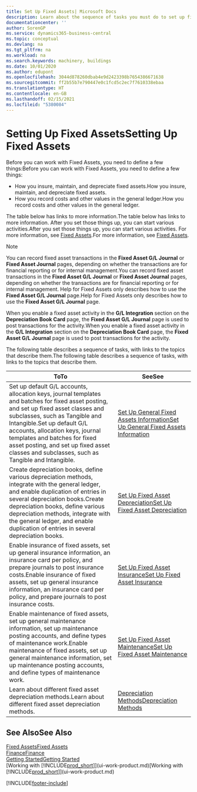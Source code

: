 ```yaml
---
title: Set Up Fixed Assets| Microsoft Docs
description: Learn about the sequence of tasks you must do to set up fixed assets, such as machinery or buildings.
documentationcenter: ''
author: SorenGP
ms.service: dynamics365-business-central
ms.topic: conceptual
ms.devlang: na
ms.tgt_pltfrm: na
ms.workload: na
ms.search.keywords: machinery, buildings
ms.date: 10/01/2020
ms.author: edupont
ms.openlocfilehash: 3044d878260dbab4e9d2423398b7654386671638
ms.sourcegitcommit: ff2b55b7e790447e0c1fcd5c2ec7f7610338ebaa
ms.translationtype: HT
ms.contentlocale: en-GB
ms.lasthandoff: 02/15/2021
ms.locfileid: "5380084"
---
```

# <a name="setting-up-fixed-assets"></a><span data-ttu-id="592c6-103">Setting Up Fixed Assets</span><span class="sxs-lookup"><span data-stu-id="592c6-103">Setting Up Fixed Assets</span></span>
<span data-ttu-id="592c6-104">Before you can work with Fixed Assets, you need to define a few things:</span><span class="sxs-lookup"><span data-stu-id="592c6-104">Before you can work with Fixed Assets, you need to define a few things:</span></span>  

* <span data-ttu-id="592c6-105">How you insure, maintain, and depreciate fixed assets.</span><span class="sxs-lookup"><span data-stu-id="592c6-105">How you insure, maintain, and depreciate fixed assets.</span></span>  
* <span data-ttu-id="592c6-106">How you record costs and other values in the general ledger.</span><span class="sxs-lookup"><span data-stu-id="592c6-106">How you record costs and other values in the general ledger.</span></span>  

<span data-ttu-id="592c6-107">The table below has links to more information.</span><span class="sxs-lookup"><span data-stu-id="592c6-107">The table below has links to more information.</span></span> <span data-ttu-id="592c6-108">After you set those things up, you can start various activities.</span><span class="sxs-lookup"><span data-stu-id="592c6-108">After you set those things up, you can start various activities.</span></span> <span data-ttu-id="592c6-109">For more information, see [Fixed Assets](fa-manage.md).</span><span class="sxs-lookup"><span data-stu-id="592c6-109">For more information, see [Fixed Assets](fa-manage.md).</span></span>  

> [!NOTE]  
>   <span data-ttu-id="592c6-110">You can record fixed asset transactions in the **Fixed Asset G/L Journal** or **Fixed Asset Journal** pages, depending on whether the transactions are for financial reporting or for internal management.</span><span class="sxs-lookup"><span data-stu-id="592c6-110">You can record fixed asset transactions in the **Fixed Asset G/L Journal** or **Fixed Asset Journal** pages, depending on whether the transactions are for financial reporting or for internal management.</span></span> <span data-ttu-id="592c6-111">Help for Fixed Assets only describes how to use the **Fixed Asset G/L Journal** page.</span><span class="sxs-lookup"><span data-stu-id="592c6-111">Help for Fixed Assets only describes how to use the **Fixed Asset G/L Journal** page.</span></span>  

<span data-ttu-id="592c6-112">When you enable a fixed asset activity in the **G/L Integration** section on the **Depreciation Book Card** page, the **Fixed Asset G/L Journal** page is used to post transactions for the activity.</span><span class="sxs-lookup"><span data-stu-id="592c6-112">When you enable a fixed asset activity in the **G/L Integration** section on the **Depreciation Book Card** page, the **Fixed Asset G/L Journal** page is used to post transactions for the activity.</span></span>

<span data-ttu-id="592c6-113">The following table describes a sequence of tasks, with links to the topics that describe them.</span><span class="sxs-lookup"><span data-stu-id="592c6-113">The following table describes a sequence of tasks, with links to the topics that describe them.</span></span>  

| <span data-ttu-id="592c6-114">To</span><span class="sxs-lookup"><span data-stu-id="592c6-114">To</span></span> | <span data-ttu-id="592c6-115">See</span><span class="sxs-lookup"><span data-stu-id="592c6-115">See</span></span> |
| --- | --- |
| <span data-ttu-id="592c6-116">Set up default G/L accounts, allocation keys, journal templates and batches for fixed asset posting, and set up fixed asset classes and subclasses, such as Tangible and Intangible.</span><span class="sxs-lookup"><span data-stu-id="592c6-116">Set up default G/L accounts, allocation keys, journal templates and batches for fixed asset posting, and set up fixed asset classes and subclasses, such as Tangible and Intangible.</span></span> |[<span data-ttu-id="592c6-117">Set Up General Fixed Assets Information</span><span class="sxs-lookup"><span data-stu-id="592c6-117">Set Up General Fixed Assets Information</span></span>](fa-how-setup-general.md) |
| <span data-ttu-id="592c6-118">Create depreciation books, define various depreciation methods, integrate with the general ledger, and enable duplication of entries in several depreciation books.</span><span class="sxs-lookup"><span data-stu-id="592c6-118">Create depreciation books, define various depreciation methods, integrate with the general ledger, and enable duplication of entries in several depreciation books.</span></span> |[<span data-ttu-id="592c6-119">Set Up Fixed Asset Depreciation</span><span class="sxs-lookup"><span data-stu-id="592c6-119">Set Up Fixed Asset Depreciation</span></span>](fa-how-setup-depreciation.md) |
| <span data-ttu-id="592c6-120">Enable insurance of fixed assets, set up general insurance information, an insurance card per policy, and prepare journals to post insurance costs.</span><span class="sxs-lookup"><span data-stu-id="592c6-120">Enable insurance of fixed assets, set up general insurance information, an insurance card per policy, and prepare journals to post insurance costs.</span></span> |[<span data-ttu-id="592c6-121">Set Up Fixed Asset Insurance</span><span class="sxs-lookup"><span data-stu-id="592c6-121">Set Up Fixed Asset Insurance</span></span>](fa-how-setup-insurance.md) |
| <span data-ttu-id="592c6-122">Enable maintenance of fixed assets, set up general maintenance information, set up maintenance posting accounts, and define types of maintenance work.</span><span class="sxs-lookup"><span data-stu-id="592c6-122">Enable maintenance of fixed assets, set up general maintenance information, set up maintenance posting accounts, and define types of maintenance work.</span></span> |[<span data-ttu-id="592c6-123">Set Up Fixed Asset Maintenance</span><span class="sxs-lookup"><span data-stu-id="592c6-123">Set Up Fixed Asset Maintenance</span></span>](fa-how-setup-maintenance.md) |
| <span data-ttu-id="592c6-124">Learn about different fixed asset depreciation methods.</span><span class="sxs-lookup"><span data-stu-id="592c6-124">Learn about different fixed asset depreciation methods.</span></span> |[<span data-ttu-id="592c6-125">Depreciation Methods</span><span class="sxs-lookup"><span data-stu-id="592c6-125">Depreciation Methods</span></span>](fa-depreciation-methods.md) |

## <a name="see-also"></a><span data-ttu-id="592c6-126">See Also</span><span class="sxs-lookup"><span data-stu-id="592c6-126">See Also</span></span>
[<span data-ttu-id="592c6-127">Fixed Assets</span><span class="sxs-lookup"><span data-stu-id="592c6-127">Fixed Assets</span></span>](fa-manage.md)  
[<span data-ttu-id="592c6-128">Finance</span><span class="sxs-lookup"><span data-stu-id="592c6-128">Finance</span></span>](finance.md)  
[<span data-ttu-id="592c6-129">Getting Started</span><span class="sxs-lookup"><span data-stu-id="592c6-129">Getting Started</span></span>](product-get-started.md)  
<span data-ttu-id="592c6-130">[Working with [!INCLUDE[prod_short](includes/prod_short.md)]](ui-work-product.md)</span><span class="sxs-lookup"><span data-stu-id="592c6-130">[Working with [!INCLUDE[prod_short](includes/prod_short.md)]](ui-work-product.md)</span></span>


[!INCLUDE[footer-include](includes/footer-banner.md)]